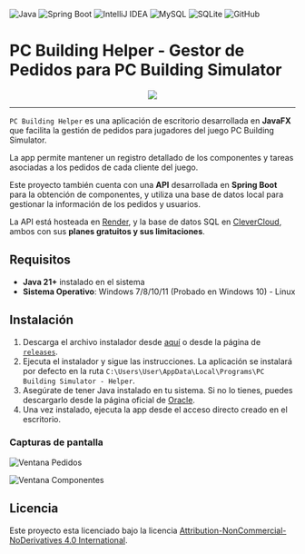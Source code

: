 ![Java](https://img.shields.io/badge/Java-%23ED8B00.svg?logo=openjdk&logoColor=white) ![Spring Boot](https://img.shields.io/badge/Spring%20Boot-6DB33F?logo=springboot&logoColor=fff) ![IntelliJ IDEA](https://img.shields.io/badge/IntelliJIDEA-000000.svg?logo=intellij-idea&logoColor=white) ![MySQL](https://img.shields.io/badge/MySQL-4479A1?logo=mysql&logoColor=fff) ![SQLite](https://img.shields.io/badge/SQLite-%2307405e.svg?logo=sqlite&logoColor=white) ![GitHub](https://img.shields.io/badge/GitHub-%23121011.svg?logo=github&logoColor=white)

# PC Building Helper - Gestor de Pedidos para PC Building Simulator

<div align="center">
    <img src="https://github.com/user-attachments/assets/fc2afb4d-f239-4c08-bb64-19587d316efe"></img>
</div>

---

`PC Building Helper` es una aplicación de escritorio desarrollada en **JavaFX** que facilita la gestión de pedidos para jugadores del juego PC Building Simulator.

La app permite mantener un registro detallado de los componentes y tareas asociadas a los pedidos de cada cliente del juego.

Este proyecto también cuenta con una **API** desarrollada en **Spring Boot** para la obtención de componentes, y utiliza una base de datos local para gestionar la información de los pedidos y usuarios.

La API está hosteada en [Render](www.render.com), y la base de datos SQL en [CleverCloud](https://www.clever-cloud.com/), ambos con sus **planes gratuitos y sus limitaciones**.

## Requisitos

- **Java 21+** instalado en el sistema
- **Sistema Operativo**: Windows 7/8/10/11 (Probado en Windows 10) - Linux

## Instalación

1. Descarga el archivo instalador desde [aquí]() o desde la página de [`releases`]().
2. Ejecuta el instalador y sigue las instrucciones. La aplicación se instalará por defecto en la ruta `C:\Users\User\AppData\Local\Programs\PC Building Simulator - Helper`.
3. Asegúrate de tener Java instalado en tu sistema. Si no lo tienes, puedes descargarlo desde la página oficial de [Oracle](https://www.oracle.com/java/technologies/downloads/#jdk21).
4. Una vez instalado, ejecuta la app desde el acceso directo creado en el escritorio.

### Capturas de pantalla

![Ventana Pedidos](https://github.com/user-attachments/assets/e5357220-486e-4bb3-842d-6dc78f7d3f2f)

![Ventana Componentes](https://github.com/user-attachments/assets/3bdf7bc5-a333-45a2-9272-342ea400c037)

## Licencia

Este proyecto esta licenciado bajo la licencia [Attribution-NonCommercial-NoDerivatives 4.0 International](https://creativecommons.org/licenses/by-nc-nd/4.0/).
